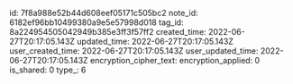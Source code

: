id: 7f8a988e52b44d608eef05171c505bc2
note_id: 6182ef96bb10499380a9e5e57998d018
tag_id: 8a224954505042949b385e3ff3f57ff2
created_time: 2022-06-27T20:17:05.143Z
updated_time: 2022-06-27T20:17:05.143Z
user_created_time: 2022-06-27T20:17:05.143Z
user_updated_time: 2022-06-27T20:17:05.143Z
encryption_cipher_text: 
encryption_applied: 0
is_shared: 0
type_: 6